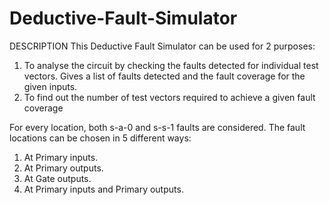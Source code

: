 # Deductive-Fault-Simulator
DESCRIPTION
  This Deductive Fault Simulator can be used for 2 purposes:
  1. To analyse the circuit by checking the faults detected for individual test vectors. Gives a list of faults detected and the fault coverage for the given inputs.
  2. To find out the number of test vectors required to achieve a given fault coverage

For every location, both s-a-0 and s-s-1 faults are considered. The fault locations can be chosen in 5 different ways:
1. At Primary inputs.
2. At Primary outputs.
3. At Gate outputs.
4. At Primary inputs and Primary outputs.
  
